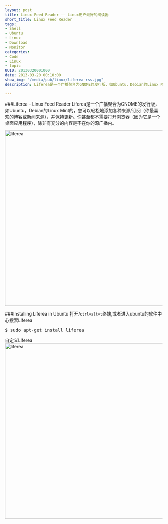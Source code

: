 ```yaml
--- 
layout: post
title: Linux Feed Reader —— Linux用户最好的阅读器
short_title: Linux Feed Reader
tags: 
- Shell
- Ubuntu
- Linux
- Download
- Monitor
categories:
- Code
- Linux
- topic
UUID: 20130320001000
date: 2013-03-20 00:10:00
show_img: "/media/pub/linux/liferea-rss.jpg"
description: Liferea是一个广播聚合为GNOME的发行版，如Ubuntu，Debian的Linux Mint的，您可以轻松地添加各种来源/订阅（你最喜欢的博客或新闻来源），并保持更新。你甚至都不需要打开浏览器（因为它是一个桌面应用程序），除非有充分的内容是不在你的源广播内。

---
```


###Liferea – Linux Feed Reader
Liferea是一个广播聚合为GNOME的发行版，如Ubuntu，Debian的Linux Mint的，您可以轻松地添加各种来源/订阅（你最喜欢的博客或新闻来源），并保持更新。你甚至都不需要打开浏览器（因为它是一个桌面应用程序），除非有充分的内容是不在你的源广播内。

<a href="{{site.url}}/media/pub/linux/liferea-rss.jpg" alt="liferea" rel="prettyPhoto[{{page.UUID}}]">
<img src="{{site.url}}/media/pub/linux/liferea-rss.jpg" width="560px"  alt="liferea" />
</a>

###Installing Liferea in Ubuntu
打开/<code>ctrl+alt+t</code>终端,或者进入ubuntu的软件中心搜索Liferea
<pre id="bash">
$ sudo apt-get install liferea
</pre>

自定义Liferea
<a href="{{site.url}}/media/pub/linux/liferea-settings.jpg" alt="liferea" rel="prettyPhoto[{{page.UUID}}]">
<img src="{{site.url}}/media/pub/linux/liferea-settings.jpg" width="560px"  alt="liferea" />
</a>


